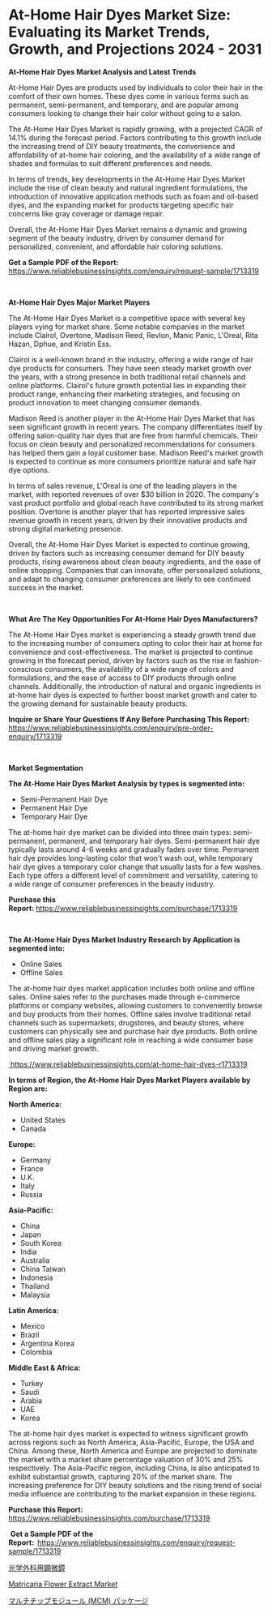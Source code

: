 <p><h1>At-Home Hair Dyes Market Size: Evaluating its Market Trends, Growth, and Projections 2024 - 2031</h1></p><p><strong>At-Home Hair Dyes Market Analysis and Latest Trends</strong></p>
<p><p>At-Home Hair Dyes are products used by individuals to color their hair in the comfort of their own homes. These dyes come in various forms such as permanent, semi-permanent, and temporary, and are popular among consumers looking to change their hair color without going to a salon.</p><p>The At-Home Hair Dyes Market is rapidly growing, with a projected CAGR of 14.1% during the forecast period. Factors contributing to this growth include the increasing trend of DIY beauty treatments, the convenience and affordability of at-home hair coloring, and the availability of a wide range of shades and formulas to suit different preferences and needs.</p><p>In terms of trends, key developments in the At-Home Hair Dyes Market include the rise of clean beauty and natural ingredient formulations, the introduction of innovative application methods such as foam and oil-based dyes, and the expanding market for products targeting specific hair concerns like gray coverage or damage repair.</p><p>Overall, the At-Home Hair Dyes Market remains a dynamic and growing segment of the beauty industry, driven by consumer demand for personalized, convenient, and affordable hair coloring solutions.</p></p>
<p><strong>Get a Sample PDF of the Report:&nbsp;</strong> <a href="https://www.reliablebusinessinsights.com/enquiry/request-sample/1713319">https://www.reliablebusinessinsights.com/enquiry/request-sample/1713319</a></p>
<p>&nbsp;</p>
<p><strong>At-Home Hair Dyes Major Market Players</strong></p>
<p><p>The At-Home Hair Dyes Market is a competitive space with several key players vying for market share. Some notable companies in the market include Clairol, Overtone, Madison Reed, Revlon, Manic Panic, L'Oreal, Rita Hazan, Dphue, and Kristin Ess. </p><p>Clairol is a well-known brand in the industry, offering a wide range of hair dye products for consumers. They have seen steady market growth over the years, with a strong presence in both traditional retail channels and online platforms. Clairol's future growth potential lies in expanding their product range, enhancing their marketing strategies, and focusing on product innovation to meet changing consumer demands.</p><p>Madison Reed is another player in the At-Home Hair Dyes Market that has seen significant growth in recent years. The company differentiates itself by offering salon-quality hair dyes that are free from harmful chemicals. Their focus on clean beauty and personalized recommendations for consumers has helped them gain a loyal customer base. Madison Reed's market growth is expected to continue as more consumers prioritize natural and safe hair dye options.</p><p>In terms of sales revenue, L'Oreal is one of the leading players in the market, with reported revenues of over $30 billion in 2020. The company's vast product portfolio and global reach have contributed to its strong market position. Overtone is another player that has reported impressive sales revenue growth in recent years, driven by their innovative products and strong digital marketing presence.</p><p>Overall, the At-Home Hair Dyes Market is expected to continue growing, driven by factors such as increasing consumer demand for DIY beauty products, rising awareness about clean beauty ingredients, and the ease of online shopping. Companies that can innovate, offer personalized solutions, and adapt to changing consumer preferences are likely to see continued success in the market.</p></p>
<p>&nbsp;</p>
<p><strong>What Are The Key Opportunities For At-Home Hair Dyes Manufacturers?</strong></p>
<p><p>The At-Home Hair Dyes market is experiencing a steady growth trend due to the increasing number of consumers opting to color their hair at home for convenience and cost-effectiveness. The market is projected to continue growing in the forecast period, driven by factors such as the rise in fashion-conscious consumers, the availability of a wide range of colors and formulations, and the ease of access to DIY products through online channels. Additionally, the introduction of natural and organic ingredients in at-home hair dyes is expected to further boost market growth and cater to the growing demand for sustainable beauty products.</p></p>
<p><strong>Inquire or Share Your Questions If Any Before Purchasing This Report:</strong> <a href="https://www.reliablebusinessinsights.com/enquiry/pre-order-enquiry/1713319">https://www.reliablebusinessinsights.com/enquiry/pre-order-enquiry/1713319</a></p>
<p>&nbsp;</p>
<p><strong>Market Segmentation</strong></p>
<p><strong>The At-Home Hair Dyes Market Analysis by types is segmented into:</strong></p>
<p><ul><li>Semi-Permanent Hair Dye</li><li>Permanent Hair Dye</li><li>Temporary Hair Dye</li></ul></p>
<p><p>The at-home hair dye market can be divided into three main types: semi-permanent, permanent, and temporary hair dyes. Semi-permanent hair dye typically lasts around 4-6 weeks and gradually fades over time. Permanent hair dye provides long-lasting color that won't wash out, while temporary hair dye gives a temporary color change that usually lasts for a few washes. Each type offers a different level of commitment and versatility, catering to a wide range of consumer preferences in the beauty industry.</p></p>
<p><strong>Purchase this Report:&nbsp;</strong><a href="https://www.reliablebusinessinsights.com/purchase/1713319">https://www.reliablebusinessinsights.com/purchase/1713319</a></p>
<p>&nbsp;</p>
<p><strong>The At-Home Hair Dyes Market Industry Research by Application is segmented into:</strong></p>
<p><ul><li>Online Sales</li><li>Offline Sales</li></ul></p>
<p><p>The at-home hair dyes market application includes both online and offline sales. Online sales refer to the purchases made through e-commerce platforms or company websites, allowing customers to conveniently browse and buy products from their homes. Offline sales involve traditional retail channels such as supermarkets, drugstores, and beauty stores, where customers can physically see and purchase hair dye products. Both online and offline sales play a significant role in reaching a wide consumer base and driving market growth.</p></p>
<p><a href="https://www.reliablebusinessinsights.com/at-home-hair-dyes-r1713319">&nbsp;https://www.reliablebusinessinsights.com/at-home-hair-dyes-r1713319</a></p>
<p><strong>In terms of Region, the At-Home Hair Dyes Market Players available by Region are:</strong></p>
<p>
    <p> <strong> North America: </strong>
        <ul>
            <li>United States</li>
            <li>Canada</li>
        </ul>
        </p> 
    <p> <strong> Europe: </strong>
        <ul>
            <li>Germany</li>
            <li>France</li>
            <li>U.K.</li>
            <li>Italy</li>
            <li>Russia</li>
        </ul>
        </p> 
    <p> <strong> Asia-Pacific: </strong>
        <ul>
            <li>China</li>
            <li>Japan</li>
            <li>South Korea</li>
            <li>India</li>
            <li>Australia</li>
            <li>China Taiwan</li>
            <li>Indonesia</li>
            <li>Thailand</li>
            <li>Malaysia</li>
        </ul>
        </p> 
    <p> <strong> Latin America: </strong>
        <ul>
            <li>Mexico</li>
            <li>Brazil</li>
            <li>Argentina Korea</li>
            <li>Colombia</li>
        </ul>
        </p> 
    <p> <strong> Middle East & Africa: </strong>
        <ul>
            <li>Turkey</li>
            <li>Saudi</li>
            <li>Arabia</li>
            <li>UAE</li>
            <li>Korea</li>
        </ul>
    </p>
    </p>
<p><p>The at-home hair dyes market is expected to witness significant growth across regions such as North America, Asia-Pacific, Europe, the USA and China. Among these, North America and Europe are projected to dominate the market with a market share percentage valuation of 30% and 25% respectively. The Asia-Pacific region, including China, is also anticipated to exhibit substantial growth, capturing 20% of the market share. The increasing preference for DIY beauty solutions and the rising trend of social media influence are contributing to the market expansion in these regions.</p></p>
<p><strong>Purchase this Report: </strong><a href="https://www.reliablebusinessinsights.com/purchase/1713319">https://www.reliablebusinessinsights.com/purchase/1713319</a></p>
<p>&nbsp;<strong>Get a Sample PDF of the Report:&nbsp;&nbsp;</strong><a href="https://www.reliablebusinessinsights.com/enquiry/request-sample/1713319">https://www.reliablebusinessinsights.com/enquiry/request-sample/1713319</a></p>
<p><strong></strong></p>
<p><p><a href="https://github.com/SimeonBode1/Market-Research-Report-List-1/blob/main/7106572112956.md">光学外科用顕微鏡</a></p><p><a href="https://github.com/pizolina/Market-Research-Report-List-4/blob/main/matricaria-flower-extract-market.md">Matricaria Flower Extract Market</a></p><p><a href="https://github.com/nxboeu02965442/Market-Research-Report-List-2/blob/main/6535694112957.md">マルチチップモジュール (MCM) パッケージ</a></p></p>